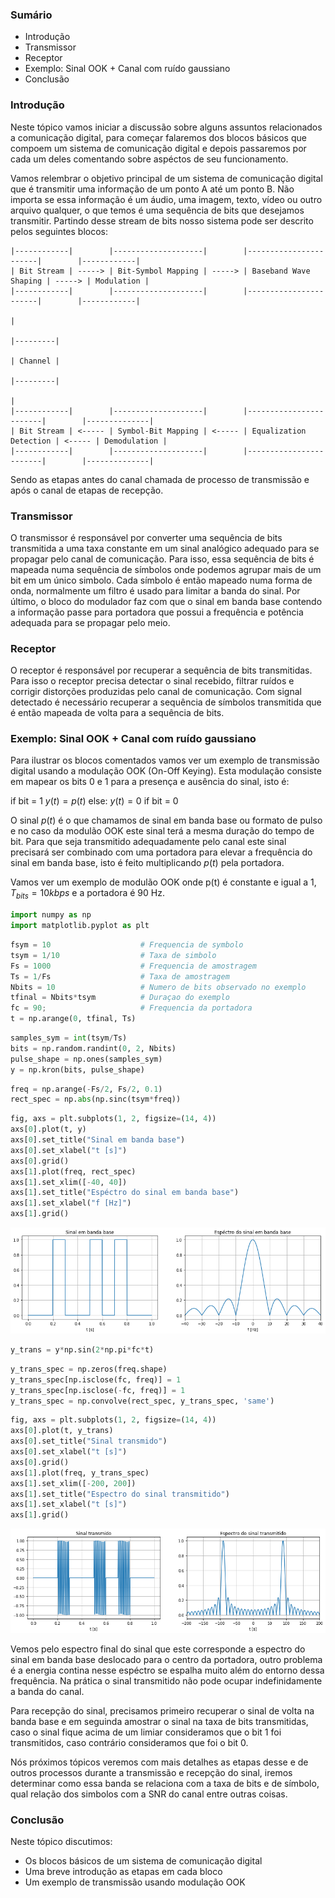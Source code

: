 ### Sumário

- Introdução
- Transmissor
- Receptor
- Exemplo: Sinal OOK + Canal com ruído gaussiano
- Conclusão

### Introdução

Neste tópico vamos iniciar a discussão sobre alguns assuntos relacionados a comunicação digital, para começar falaremos dos blocos básicos que compoem um sistema de comunicação digital e depois passaremos por cada um deles comentando sobre aspéctos de seu funcionamento. 

Vamos relembrar o objetivo principal de um sistema de comunicação digital que é transmitir uma informação de um ponto A até um ponto B. Não importa se essa informação é um áudio, uma imagem, texto, vídeo ou outro arquivo qualquer, o que temos é uma sequência de bits que desejamos transmitir. Partindo desse stream de bits nosso sistema pode ser descrito pelos seguintes blocos:

```
|------------|        |--------------------|        |-----------------------|        |------------|
| Bit Stream | -----> | Bit-Symbol Mapping | -----> | Baseband Wave Shaping | -----> | Modulation |
|------------|        |--------------------|        |-----------------------|        |------------|
                                                                                            |
                                                                                       |---------|
                                                                                       | Channel |
                                                                                       |---------|
                                                                                            |
|------------|        |--------------------|        |------------------------|        |--------------|
| Bit Stream | <----- | Symbol-Bit Mapping | <----- | Equalization Detection | <----- | Demodulation |
|------------|        |--------------------|        |------------------------|        |--------------|

```

Sendo as etapas antes do canal chamada de processo de transmissão e após o canal de etapas de recepção.

### Transmissor

O transmissor é responsável por converter uma sequência de bits transmitida a uma taxa constante em um sinal analógico adequado para se propagar pelo canal de comunicação. Para isso, essa sequência de bits é mapeada numa sequência de símbolos onde podemos agrupar mais de um bit em um único simbolo. Cada símbolo é então mapeado numa forma de onda, normalmente um filtro é usado para limitar a banda do sinal. Por último, o bloco do modulador faz com que o sinal em banda base contendo a informação passe para portadora que possui a frequência e potência adequada para se propagar pelo meio. 

### Receptor

O receptor é responsável por recuperar a sequência de bits transmitidas. Para isso o receptor precisa detectar o sinal recebido, filtrar ruídos e corrigir distorções produzidas pelo canal de comunicação. Com signal detectado é  necessário recuperar a sequência de símbolos transmitida que é então mapeada de volta para a sequência de bits. 

### Exemplo: Sinal OOK + Canal com ruído gaussiano

Para ilustrar os blocos comentados vamos ver um exemplo de transmissão digital usando a modulação OOK (On-Off Keying). Esta modulação consiste em mapear os bits 0 e 1 para a presença e ausência do sinal, isto é:

if bit = 1
  $y(t) = p(t)$
else: 
  $y(t) = 0$ if bit = 0
  
O sinal $p(t)$ é o que chamamos de sinal em banda base ou formato de pulso e no caso da modulão OOK este sinal terá a mesma duração do tempo de bit. Para que seja transmitido adequadamente pelo canal este sinal precisará ser combinado com uma portadora para elevar a frequência do sinal em banda base, isto é feito multiplicando $p(t)$ pela portadora.

Vamos ver um exemplo de modulão OOK onde  p(t) é constante e igual a 1, $T_{bits} = 10 kbps$ e a portadora é 90 Hz.


```python
import numpy as np
import matplotlib.pyplot as plt
```


```python
fsym = 10                    # Frequencia de symbolo
tsym = 1/10                  # Taxa de simbolo
Fs = 1000                    # Frequencia de amostragem
Ts = 1/Fs                    # Taxa de amostragem
Nbits = 10                   # Numero de bits observado no exemplo 
tfinal = Nbits*tsym          # Duraçao do exemplo
fc = 90;                     # Frequencia da portadora
t = np.arange(0, tfinal, Ts)
```


```python
samples_sym = int(tsym/Ts)
bits = np.random.randint(0, 2, Nbits)
pulse_shape = np.ones(samples_sym)
y = np.kron(bits, pulse_shape)
```


```python
freq = np.arange(-Fs/2, Fs/2, 0.1)
rect_spec = np.abs(np.sinc(tsym*freq))
```


```python
fig, axs = plt.subplots(1, 2, figsize=(14, 4))
axs[0].plot(t, y)
axs[0].set_title("Sinal em banda base")
axs[0].set_xlabel("t [s]")
axs[0].grid()
axs[1].plot(freq, rect_spec)
axs[1].set_xlim([-40, 40])
axs[1].set_title("Espéctro do sinal em banda base")
axs[1].set_xlabel("f [Hz]")
axs[1].grid()

```


![png](Introdu%C3%A7%C3%A3o_comunica%C3%A7%C3%A3o_digital_files/Introdu%C3%A7%C3%A3o_comunica%C3%A7%C3%A3o_digital_11_0.png)



```python
y_trans = y*np.sin(2*np.pi*fc*t)
```


```python
y_trans_spec = np.zeros(freq.shape)
y_trans_spec[np.isclose(fc, freq)] = 1
y_trans_spec[np.isclose(-fc, freq)] = 1
y_trans_spec = np.convolve(rect_spec, y_trans_spec, 'same')
```


```python
fig, axs = plt.subplots(1, 2, figsize=(14, 4))
axs[0].plot(t, y_trans)
axs[0].set_title("Sinal transmido")
axs[0].set_xlabel("t [s]")
axs[0].grid()
axs[1].plot(freq, y_trans_spec)
axs[1].set_xlim([-200, 200])
axs[1].set_title("Espectro do sinal transmitido")
axs[1].set_xlabel("t [s]")
axs[1].grid()

```


![png](Introdu%C3%A7%C3%A3o_comunica%C3%A7%C3%A3o_digital_files/Introdu%C3%A7%C3%A3o_comunica%C3%A7%C3%A3o_digital_14_0.png)


Vemos pelo espectro final do sinal que este corresponde a espectro do sinal em banda base deslocado para o centro da portadora, outro problema é a energia contina nesse espéctro se espalha muito além do entorno dessa frequência. Na prática o sinal transmitido não pode ocupar indefinidamente a banda do canal.

Para recepção do sinal, precisamos primeiro recuperar o sinal de volta na banda base e em seguinda amostrar o sinal na taxa de bits transmitidas, caso o sinal fique acima de um limiar consideramos que o bit 1 foi transmitidos, caso contrário consideramos que foi o bit 0.

Nós próximos tópicos veremos com mais detalhes as etapas desse e de outros processos durante a transmissão e recepção do sinal, iremos determinar como essa banda se relaciona com a taxa de bits e de símbolo, qual relação dos simbolos com a SNR do canal entre outras coisas.

### Conclusão

Neste tópico discutimos:

- Os blocos básicos de um sistema de comunicação digital
- Uma breve introdução as etapas em cada bloco
- Um exemplo de transmissão usando modulação OOK
